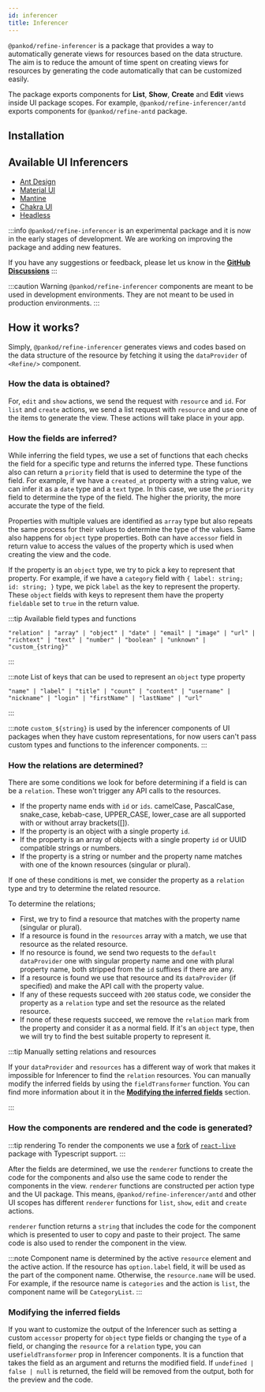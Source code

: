 ```yaml
---
id: inferencer
title: Inferencer
---
```


`@pankod/refine-inferencer` is a package that provides a way to automatically generate views for resources based on the data structure. The aim is to reduce the amount of time spent on creating views for resources by generating the code automatically that can be customized easily.

The package exports components for **List**, **Show**, **Create** and **Edit** views inside UI package scopes. For example, `@pankod/refine-inferencer/antd` exports components for `@pankod/refine-antd` package.

## Installation

<InstallPackagesCommand args="@pankod/refine-inferencer"/>

## Available UI Inferencers

- [Ant Design](/docs/3.xx.xx/api-reference/antd/components/inferencer)
- [Material UI](/docs/3.xx.xx/api-reference/mui/components/inferencer)
- [Mantine](/docs/3.xx.xx/api-reference/mantine/components/inferencer)
- [Chakra UI](/docs/3.xx.xx/api-reference/chakra-ui/components/inferencer)
- [Headless](/docs/3.xx.xx/api-reference/core/components/inferencer)

:::info
`@pankod/refine-inferencer` is an experimental package and it is now in the early stages of development. We are working on improving the package and adding new features.

If you have any suggestions or feedback, please let us know in the [**GitHub Discussions**](https://github.com/refinedev/refine/discussions/3046)
:::

:::caution Warning
`@pankod/refine-inferencer` components are meant to be used in development environments. They are not meant to be used in production environments.
:::

## How it works?

Simply, `@pankod/refine-inferencer` generates views and codes based on the data structure of the resource by fetching it using the `dataProvider` of `<Refine/>` component.

### How the data is obtained?

For, `edit` and `show` actions, we send the request with `resource` and `id`. For `list` and `create` actions, we send a list request with `resource` and use one of the items to generate the view. These actions will take place in your app.

### How the fields are inferred?

While inferring the field types, we use a set of functions that each checks the field for a specific type and returns the inferred type. These functions also can return a `priority` field that is used to determine the type of the field. For example, if we have a `created_at` property with a string value, we can infer it as a `date` type and a `text` type. In this case, we use the `priority` field to determine the type of the field. The higher the priority, the more accurate the type of the field.

Properties with multiple values are identified as `array` type but also repeats the same process for their values to determine the type of the values. Same also happens for `object` type properties. Both can have `accessor` field in return value to access the values of the property which is used when creating the view and the code.

If the property is an `object` type, we try to pick a key to represent that property. For example, if we have a `category` field with `{ label: string; id: string; }` type, we pick `label` as the key to represent the property. These `object` fields with keys to represent them have the property `fieldable` set to `true` in the return value.

:::tip Available field types and functions

```
"relation" | "array" | "object" | "date" | "email" | "image" | "url" | "richtext" | "text" | "number" | "boolean" | "unknown" | "custom_{string}"
```

:::

:::note List of keys that can be used to represent an `object` type property

```
"name" | "label" | "title" | "count" | "content" | "username" | "nickname" | "login" | "firstName" | "lastName" | "url"
```

:::

:::note
`custom_${string}` is used by the inferencer components of UI packages when they have custom representations, for now users can't pass custom types and functions to the inferencer components.
:::

### How the relations are determined?

There are some conditions we look for before determining if a field is can be a `relation`. These won't trigger any API calls to the resources.

- If the property name ends with `id` or `ids`. camelCase, PascalCase, snake_case, kebab-case, UPPER_CASE, lower_case are all supported with or without array brackets([]).
- If the property is an object with a single property `id`.
- If the property is an array of objects with a single property `id` or UUID compatible strings or numbers.
- If the property is a string or number and the property name matches with one of the known resources (singular or plural).

If one of these conditions is met, we consider the property as a `relation` type and try to determine the related resource.

To determine the relations;

- First, we try to find a resource that matches with the property name (singular or plural).
- If a resource is found in the `resources` array with a match, we use that resource as the related resource.
- If no resource is found, we send two requests to the `default` `dataProvider` one with singular property name and one with plural property name, both stripped from the `id` suffixes if there are any.
- If a resource is found we use that resource and its `dataProvider` (if specified) and make the API call with the property value.
- If any of these requests succeed with `200` status code, we consider the property as a `relation` type and set the resource as the related resource.
- If none of these requests succeed, we remove the `relation` mark from the property and consider it as a normal field. If it's an `object` type, then we will try to find the best suitable property to represent it.

:::tip Manually setting relations and resources

If your `dataProvider` and `resources` has a different way of work that makes it impossible for Inferencer to find the `relation` resources. You can manually modify the inferred fields by using the `fieldTransformer` function. You can find more information about it in the [**Modifying the inferred fields**](#modifying-the-inferred-fields) section.

:::

### How the components are rendered and the code is generated?

:::tip rendering
To render the components we use a [fork](https://github.com/aliemir/react-live) of [`react-live`](https://github.com/FormidableLabs/react-live) package with Typescript support.
:::

After the fields are determined, we use the `renderer` functions to create the code for the components and also use the same code to render the components in the view. `renderer` functions are constructed per action type and the UI package. This means, `@pankod/refine-inferencer/antd` and other UI scopes has different `renderer` functions for `list`, `show`, `edit` and `create` actions.

`renderer` function returns a `string` that includes the code for the component which is presented to user to copy and paste to their project. The same code is also used to render the component in the view.

:::note
Component name is determined by the active `resource` element and the active action. If the resource has `option.label` field, it will be used as the part of the component name. Otherwise, the `resource.name` will be used. For example, if the resource name is `categories` and the action is `list`, the component name will be `CategoryList`.
:::

### Modifying the inferred fields

If you want to customize the output of the Inferencer such as setting a custom `accessor` property for `object` type fields or changing the `type` of a field, or changing the `resource` for a `relation` type, you can use`fieldTransformer` prop in Inferencer components. It is a function that takes the field as an argument and returns the modified field. If `undefined | false | null` is returned, the field will be removed from the output, both for the preview and the code.
